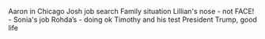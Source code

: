 
Aaron in Chicago
Josh job search
Family situation
Lillian's nose - not FACE! -
Sonia's job
Rohda’s - doing ok
Timothy and his test
President Trump, good life
